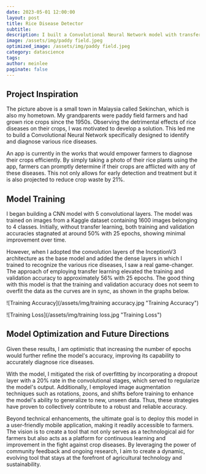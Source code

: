 ```yaml
---
date: 2023-05-01 12:00:00
layout: post
title: Rice Disease Detector 
subtitle: 
description: I built a Convolutional Neural Network model with transfer learning to detect various rice diseases 
image: /assets/img/paddy field.jpeg
optimized_image: /assets/img/paddy field.jpeg
category: datascience
tags:
author: meinlee
paginate: false
---
```



<h2 id="Project Inspiration">Project Inspiration</h2>

The picture above is a small town in Malaysia called Sekinchan, which is also my hometown. My grandparents were paddy field farmers and had grown rice crops since the 1950s. Observing the detrimental effects of rice diseases on their crops, I was motivated to develop a solution. This led me to build a Convolutional Neural Network specifically designed to identify and diagnose various rice diseases. 

An app is currently in the works that would empower farmers to diagnose their crops efficiently. By simply taking a photo of their rice plants using the app, farmers can promptly determine if their crops are afflicted with any of these diseases. This not only allows for early detection and treatment but it is also projected to reduce crop waste by 21%. 

 
<h2 id="Model Training"> Model Training </h2>

I began building a CNN model with 5 convolutional layers. The model was trained on images from a Kaggle dataset containing 1600 images belonging to 4 classes. Initially, without transfer learning, both training and validation accuracies stagnated at around 50% with 25 epochs, showing minimal improvement over time. 

However, when I adopted the convolution layers of the InceptionV3 architecture as the base model and added the dense layers in which I trained to recognize the various rice diseases, I saw a real game-changer. The approach of employing transfer learning elevated the training and validation accuracy to approximately 56% with 25 epochs. The good thing with this model is that the training and validation accuracy does not seem to overfit the data as the curves are in sync, as shown in the graphs below. 

![Training Accuracy](/assets/img/training accuracy.jpg "Training Accuracy")

![Training Loss](/assets/img/training loss.jpg "Training Loss")

<h2 id="Model Optimization and Future Directions">Model Optimization and Future Directions</h2>

Given these results, I am optimistic that increasing the number of epochs would further refine the model's accuracy, improving its capability to accurately diagnose rice diseases.  

With the model, I mitigated the risk of overfitting by incorporating a dropout layer with a 20% rate in the convolutional stages, which served to regularize the model's output. Additionally, I employed image augmentation techniques such as rotations, zoons, and shifts before training to enhance the model's ability to generalize to new, unseen data. Thus, these strategies have proven to collectively contribute to a robust and reliable accuracy. 

Beyond technical enhancements, the ultimate goal is to deploy this model in a user-friendly mobile application, making it readily accessible to farmers. The vision is to create a tool that not only serves as a technological aid for farmers but also acts as a platform for continuous learning and improvement in the fight against crop diseases. By leveraging the power of community feedback and ongoing research, I aim to create a dynamic, evolving tool that stays at the forefront of agricultural technology and sustainability.





